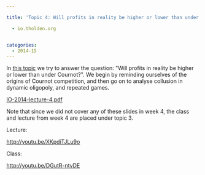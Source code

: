```yaml
---

title: 'Topic 4: Will profits in reality be higher or lower than under Cournot?'

  - io.tholden.org


categories:
  - 2014-15
---
```

In <a href="http://www.tholden.org/wp-content/uploads/2014/10/IO-2014-lecture-4.pdf">this topic</a> we try to answer the question: "Will profits in reality be higher or lower than under Cournot?". We begin by reminding ourselves of the origins of Cournot competition, and then go on to analyse collusion in dynamic oligopoly, and repeated games.

<div class="PDFcontainer">
<div class="PDFelement"><object data="http://www.tholden.org/wp-content/uploads/2014/10/IO-2014-lecture-4.pdf" type="application/pdf" width="100%" height="100%"><a href="http://www.tholden.org/wp-content/uploads/2014/10/IO-2014-lecture-4.pdf">IO-2014-lecture-4.pdf</a></object></div>
</div>

Note that since we did not cover any of these slides in week 4, the class and lecture from week 4 are placed under topic 3.

Lecture:

http://youtu.be/XKpdiTJLu9o

Class:

http://youtu.be/DGutR-ntvDE